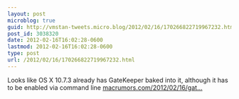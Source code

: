 ```yaml
---
layout: post
microblog: true
guid: http://vmstan-tweets.micro.blog/2012/02/16/170266822719967232.html
post_id: 3038320
date: 2012-02-16T16:02:28-0600
lastmod: 2012-02-16T16:02:28-0600
type: post
url: /2012/02/16/170266822719967232.html
---
```

Looks like OS X 10.7.3 already has GateKeeper baked into it, although it has to be enabled via command line <a href="http://www.macrumors.com/2012/02/16/gatekeeper-already-present-in-os-x-10-7-3-available-for-developer-testing/">macrumors.com/2012/02/16/gat…</a>
